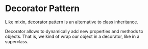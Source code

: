 # Decorator Pattern

Like [mixin](../mixins/index.md), [decorator pattern](https://monsterlessons.com/project/lessons/decorator-pattern-v-javascript) is an alternative to class inheritance.

Decorator allows to dynamically add new properties and methods to objects. That is, we kind of wrap our object in a decorator, like in a superclass.
